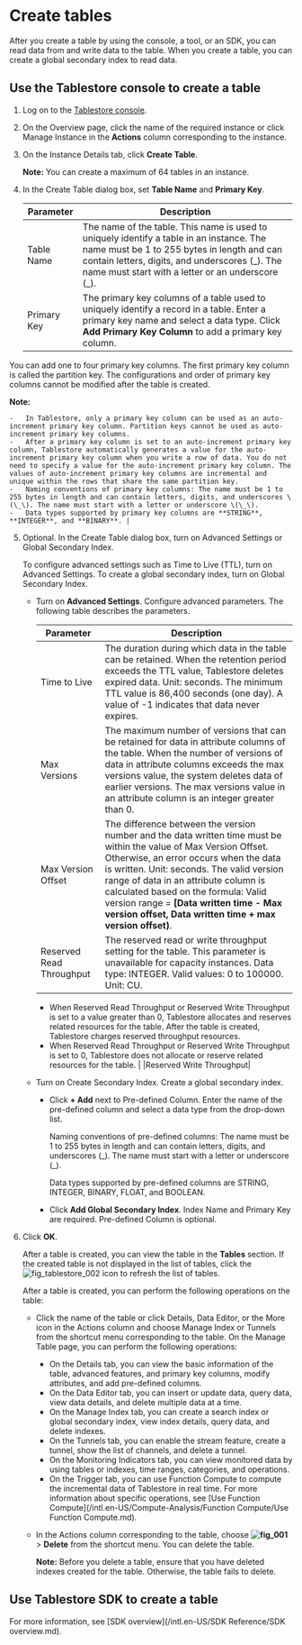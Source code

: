 # Create tables

After you create a table by using the console, a tool, or an SDK, you can read data from and write data to the table. When you create a table, you can create a global secondary index to read data.

## Use the Tablestore console to create a table

1.  Log on to the [Tablestore console](https://otsnext.console.aliyun.com/).

2.  On the Overview page, click the name of the required instance or click Manage Instance in the **Actions** column corresponding to the instance.

3.  On the Instance Details tab, click **Create Table**.

    **Note:** You can create a maximum of 64 tables in an instance.

4.  In the Create Table dialog box, set **Table Name** and **Primary Key**.

    |Parameter|Description|
    |---------|-----------|
    |Table Name|The name of the table. This name is used to uniquely identify a table in an instance. The name must be 1 to 255 bytes in length and can contain letters, digits, and underscores \(\_\). The name must start with a letter or an underscore \(\_\). |
    |Primary Key|The primary key columns of a table used to uniquely identify a record in a table. Enter a primary key name and select a data type. Click **Add Primary Key Column** to add a primary key column.

You can add one to four primary key columns. The first primary key column is called the partition key. The configurations and order of primary key columns cannot be modified after the table is created.

**Note:**

    -   In Tablestore, only a primary key column can be used as an auto-increment primary key column. Partition keys cannot be used as auto-increment primary key columns.
    -   After a primary key column is set to an auto-increment primary key column, Tablestore automatically generates a value for the auto-increment primary key column when you write a row of data. You do not need to specify a value for the auto-increment primary key column. The values of auto-increment primary key columns are incremental and unique within the rows that share the same partition key.
    -   Naming conventions of primary key columns: The name must be 1 to 255 bytes in length and can contain letters, digits, and underscores \(\_\). The name must start with a letter or underscore \(\_\).
    -   Data types supported by primary key columns are **STRING**, **INTEGER**, and **BINARY**. |

5.  Optional. In the Create Table dialog box, turn on Advanced Settings or Global Secondary Index.

    To configure advanced settings such as Time to Live \(TTL\), turn on Advanced Settings. To create a global secondary index, turn on Global Secondary Index.

    -   Turn on **Advanced Settings**. Configure advanced parameters. The following table describes the parameters.

        |Parameter|Description|
        |---------|-----------|
        |Time to Live|The duration during which data in the table can be retained. When the retention period exceeds the TTL value, Tablestore deletes expired data. Unit: seconds. The minimum TTL value is 86,400 seconds \(one day\). A value of -1 indicates that data never expires. |
        |Max Versions|The maximum number of versions that can be retained for data in attribute columns of the table. When the number of versions of data in attribute columns exceeds the max versions value, the system deletes data of earlier versions. The max versions value in an attribute column is an integer greater than 0. |
        |Max Version Offset|The difference between the version number and the data written time must be within the value of Max Version Offset. Otherwise, an error occurs when the data is written. Unit: seconds. The valid version range of data in an attribute column is calculated based on the formula: Valid version range = **\[Data written time - Max version offset, Data written time + max version offset\)**. |
        |Reserved Read Throughput|The reserved read or write throughput setting for the table. This parameter is unavailable for capacity instances. Data type: INTEGER. Valid values: 0 to 100000. Unit: CU.

        -   When Reserved Read Throughput or Reserved Write Throughput is set to a value greater than 0, Tablestore allocates and reserves related resources for the table. After the table is created, Tablestore charges reserved throughput resources.
        -   When Reserved Read Throughput or Reserved Write Throughput is set to 0, Tablestore does not allocate or reserve related resources for the table. |
        |Reserved Write Throughput|

    -   Turn on Create Secondary Index. Create a global secondary index.
        -   Click **+ Add** next to Pre-defined Column. Enter the name of the pre-defined column and select a data type from the drop-down list.

            Naming conventions of pre-defined columns: The name must be 1 to 255 bytes in length and can contain letters, digits, and underscores \(\_\). The name must start with a letter or underscore \(\_\).

            Data types supported by pre-defined columns are STRING, INTEGER, BINARY, FLOAT, and BOOLEAN.

        -   Click **Add Global Secondary Index**. Index Name and Primary Key are required. Pre-defined Column is optional.
6.  Click **OK**.

    After a table is created, you can view the table in the **Tables** section. If the created table is not displayed in the list of tables, click the ![fig_tablestore_002](https://static-aliyun-doc.oss-accelerate.aliyuncs.com/assets/img/en-US/7506659951/p96207.png) icon to refresh the list of tables.

    After a table is created, you can perform the following operations on the table:

    -   Click the name of the table or click Details, Data Editor, or the More icon in the Actions column and choose Manage Index or Tunnels from the shortcut menu corresponding to the table. On the Manage Table page, you can perform the following operations:
        -   On the Details tab, you can view the basic information of the table, advanced features, and primary key columns, modify attributes, and add pre-defined columns.
        -   On the Data Editor tab, you can insert or update data, query data, view data details, and delete multiple data at a time.
        -   On the Manage Index tab, you can create a search index or global secondary index, view index details, query data, and delete indexes.
        -   On the Tunnels tab, you can enable the stream feature, create a tunnel, show the list of channels, and delete a tunnel.
        -   On the Monitoring Indicators tab, you can view monitored data by using tables or indexes, time ranges, categories, and operations.
        -   On the Trigger tab, you can use Function Compute to compute the incremental data of Tablestore in real time. For more information about specific operations, see [Use Function Compute](/intl.en-US/Compute-Analysis/Function Compute/Use Function Compute.md).
    -   In the Actions column corresponding to the table, choose **![fig_001](https://static-aliyun-doc.oss-accelerate.aliyuncs.com/assets/img/en-US/7506659951/p100545.png)** \> **Delete** from the shortcut menu. You can delete the table.

        **Note:** Before you delete a table, ensure that you have deleted indexes created for the table. Otherwise, the table fails to delete.


## Use Tablestore SDK to create a table

For more information, see [SDK overview](/intl.en-US/SDK Reference/SDK overview.md).


